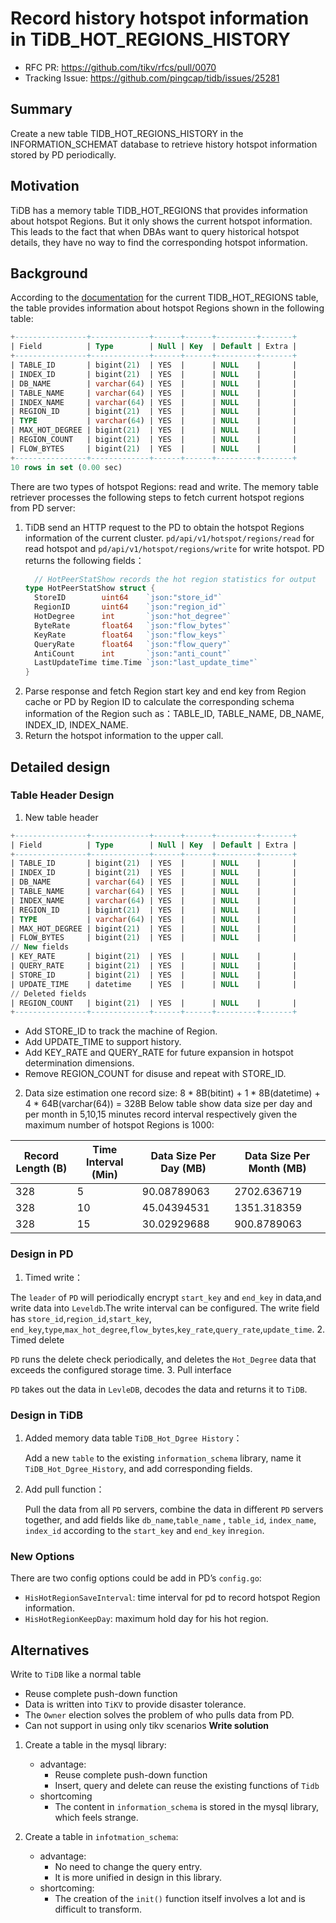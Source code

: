 # Record history hotspot information in TiDB_HOT_REGIONS_HISTORY

- RFC PR: https://github.com/tikv/rfcs/pull/0070
- Tracking Issue: https://github.com/pingcap/tidb/issues/25281

## Summary

Create a new table TIDB_HOT_REGIONS_HISTORY in the INFORMATION_SCHEMAT database to retrieve history hotspot information stored by PD periodically.  

## Motivation

TiDB has a memory table TIDB_HOT_REGIONS that provides information about hotspot Regions. 
But it only shows the current hotspot information. This leads to the fact that when DBAs want to query historical hotspot details, 
they have no way to find the corresponding hotspot information.

## Background
According to the [documentation](https://docs.pingcap.com/tidb/stable/information-schema-tidb-hot-regions) for the current TIDB_HOT_REGIONS table, 
the table provides information about hotspot Regions shown in the following table: 
```SQL
+----------------+-------------+------+------+---------+-------+
| Field          | Type        | Null | Key  | Default | Extra |
+----------------+-------------+------+------+---------+-------+
| TABLE_ID       | bigint(21)  | YES  |      | NULL    |       |
| INDEX_ID       | bigint(21)  | YES  |      | NULL    |       |
| DB_NAME        | varchar(64) | YES  |      | NULL    |       |
| TABLE_NAME     | varchar(64) | YES  |      | NULL    |       |
| INDEX_NAME     | varchar(64) | YES  |      | NULL    |       |
| REGION_ID      | bigint(21)  | YES  |      | NULL    |       |
| TYPE           | varchar(64) | YES  |      | NULL    |       |
| MAX_HOT_DEGREE | bigint(21)  | YES  |      | NULL    |       |
| REGION_COUNT   | bigint(21)  | YES  |      | NULL    |       |
| FLOW_BYTES     | bigint(21)  | YES  |      | NULL    |       |
+----------------+-------------+------+------+---------+-------+
10 rows in set (0.00 sec)
```
There are two types of hotspot Regions: read and write. 
The memory table retriever processes the following steps to fetch current hotspot regions from PD server:
1. TiDB send an HTTP request to the PD to obtain the hotspot Regions information of the current cluster. 
  `pd/api/v1/hotspot/regions/read` for read hotspot and `pd/api/v1/hotspot/regions/write` for write hotspot. 
  PD returns the following fields：
    ```go
      // HotPeerStatShow records the hot region statistics for output
    type HotPeerStatShow struct {
      StoreID        uint64    `json:"store_id"`
      RegionID       uint64    `json:"region_id"`
      HotDegree      int       `json:"hot_degree"`
      ByteRate       float64   `json:"flow_bytes"`
      KeyRate        float64   `json:"flow_keys"`
      QueryRate      float64   `json:"flow_query"`
      AntiCount      int       `json:"anti_count"`
      LastUpdateTime time.Time `json:"last_update_time"`
    }
    ```
1. Parse response and fetch Region start key and end key from Region cache or PD by Region ID to calculate the corresponding schema information of the Region such as：TABLE_ID, TABLE_NAME, DB_NAME, INDEX_ID, INDEX_NAME.
1. Return the hotspot information to the upper call.

## Detailed design

### Table Header Design
1. New table header
  ```SQL
  +----------------+-------------+------+------+---------+-------+
  | Field          | Type        | Null | Key  | Default | Extra |
  +----------------+-------------+------+------+---------+-------+
  | TABLE_ID       | bigint(21)  | YES  |      | NULL    |       |
  | INDEX_ID       | bigint(21)  | YES  |      | NULL    |       |
  | DB_NAME        | varchar(64) | YES  |      | NULL    |       |
  | TABLE_NAME     | varchar(64) | YES  |      | NULL    |       |
  | INDEX_NAME     | varchar(64) | YES  |      | NULL    |       |
  | REGION_ID      | bigint(21)  | YES  |      | NULL    |       |
  | TYPE           | varchar(64) | YES  |      | NULL    |       |
  | MAX_HOT_DEGREE | bigint(21)  | YES  |      | NULL    |       |
  | FLOW_BYTES     | bigint(21)  | YES  |      | NULL    |       |
  // New fields
  | KEY_RATE       | bigint(21)  | YES  |      | NULL    |       |
  | QUERY_RATE     | bigint(21)  | YES  |      | NULL    |       |
  | STORE_ID       | bigint(21)  | YES  |      | NULL    |       |
  | UPDATE_TIME    | datetime    | YES  |      | NULL    |       |
  // Deleted fields
  | REGION_COUNT   | bigint(21)  | YES  |      | NULL    |       |
  +----------------+-------------+------+------+---------+-------+
  ```
  * Add STORE_ID to track the machine of Region.
  * Add UPDATE_TIME to support history.
  * Add KEY_RATE and QUERY_RATE for future expansion in hotspot determination dimensions.
  * Remove REGION_COUNT for disuse and repeat with STORE_ID.

2. Data size estimation
  one record size: 8 * 8B(bitint) + 1 * 8B(datetime) + 4 * 64B(varchar(64)) = 328B
Below table show data size per day and per month in 5,10,15 minutes record interval respectively given the maximum number of hotspot Regions  is 1000:

  | Record Length (B)| Time Interval (Min)  | Data Size Per Day (MB)   | Data Size Per Month (MB)   |
  | ---------------- | -------------------- | ------------------------ | -------------------------- |
  | 328              | 5                    | 90.08789063              | 2702.636719                |
  | 328              | 10                   | 45.04394531              | 1351.318359                |
  | 328              | 15                   | 30.02929688              | 900.8789063                |
  
### Design in PD
1. Timed write：

  The `leader` of `PD` will periodically encrypt  `start_key` and `end_key`  in data,and write data into `Leveldb`.The write interval can be configured. The write field has `store_id`,`region_id`,`start_key`, `end_key`,`type`,`max_hot_degree`,`flow_bytes`,`key_rate`,`query_rate`,`update_time`.
2. Timed delete

   `PD` runs the delete check periodically, and deletes the `Hot_Degree` data that exceeds the configured storage time.
3. Pull interface

  `PD` takes out the data in `LevleDB`, decodes the data and returns it to `TiDB`.
### Design in TiDB
1. Added memory data table `TiDB_Hot_Dgree History`：

   Add a new `table` to the existing `information_schema` library, name it `TiDB_Hot_Dgree_History`, and add corresponding fields.

1. Add pull function：

   Pull  the data from all  `PD` servers, combine  the data in different `PD` servers together, and add fields like `db_name`,`table_name` , `table_id`, `index_name`, `index_id` according to the `start_key` and `end_key` in`region`.
### New Options

There are two config options could be add in PD’s `config.go`:
 
* `HisHotRegionSaveInterval`:  time interval for pd to record hotspot Region information.
* `HisHotRegionKeepDay`: maximum hold day for his hot region.



## Alternatives
Write to `TiDB` like a normal table
* Reuse complete push-down function
* Data is written into `TiKV` to provide disaster tolerance.
* The `Owner` election solves the problem of who pulls data from PD.
* Can not support in using only tikv scenarios
**Write solution**
1. Create a table in the mysql library:
   * advantage:
     * Reuse complete push-down function
     * Insert, query and delete can reuse the existing functions of `Tidb`
   * shortcoming
     * The content in `information_schema` is stored in the mysql library, which feels strange.
2. Create a table in `infotmation_schema`:

   * advantage:
     * No need to change the query entry.
     * It is more unified in design in this library.
   * shortcoming:
     * The creation of the `init()` function itself involves a lot and is difficult to transform.
